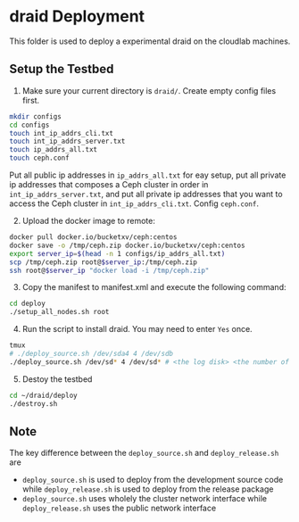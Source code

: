 # draid Deployment

This folder is used to deploy a experimental draid on the cloudlab machines.

## Setup the Testbed

1. Make sure your current directory is `draid/`. Create empty config files first.

```bash
mkdir configs
cd configs
touch int_ip_addrs_cli.txt
touch int_ip_addrs_server.txt
touch ip_addrs_all.txt
touch ceph.conf
```

Put all public ip addresses in `ip_addrs_all.txt` for eay setup, put all private ip addresses that composes a Ceph cluster in order in `int_ip_addrs_server.txt`, and put all private ip addresses that you want to access the Ceph cluster in `int_ip_addrs_cli.txt`. Config `ceph.conf`.

2. Upload the docker image to remote:
```bash
docker pull docker.io/bucketxv/ceph:centos
docker save -o /tmp/ceph.zip docker.io/bucketxv/ceph:centos
export server_ip=$(head -n 1 configs/ip_addrs_all.txt)
scp /tmp/ceph.zip root@$server_ip:/tmp/ceph.zip
ssh root@$server_ip "docker load -i /tmp/ceph.zip"
```

3. Copy the manifest to manifest.xml and execute the following command:

```Bash
cd deploy
./setup_all_nodes.sh root
```


4. Run the script to install draid. You may need to enter `Yes` once.

```Bash
tmux
# ./deploy_source.sh /dev/sda4 4 /dev/sdb
./deploy_source.sh /dev/sd* 4 /dev/sd* # <the log disk> <the number of osd servers> <the osd disk>
```


5. Destoy the testbed

```Bash
cd ~/draid/deploy
./destroy.sh
```


## Note

The key difference between the `deploy_source.sh` and `deploy_release.sh` are
- `deploy_source.sh` is used to deploy from the development source code while `deploy_release.sh` is used to deploy from the release package
- `deploy_source.sh` uses wholely the cluster network interface while `deploy_release.sh` uses the public network interface